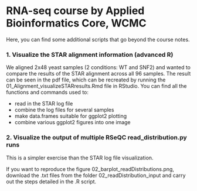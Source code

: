 # RNA-seq course by Applied Bioinformatics Core, WCMC

Here, you can find some additional scripts that go beyond the course notes. 

### 1. Visualize the STAR alignment information (advanced R)

We aligned 2x48 yeast samples (2 conditions: WT and SNF2) and wanted to compare the results of the STAR alignment across all 96 samples.
The result can be seen in the pdf file, which can be recreated by running the 01_Alignment_visualizeSTARresults.Rmd file in RStudio.
You can find all the functions and commands used to:

* read in the STAR log file
* combine the log files for several samples
* make data.frames suitable for ggplot2 plotting
* combine various ggplot2 figures into one image


### 2. Visualize the output of multiple RSeQC read_distribution.py runs

This is a simpler exercise than the STAR log file visualization.

If you want to reproduce the figure 02_barplot_readDistributions.png, download the .txt files from the folder 02_readDistribution_input and carry out the steps detailed in the .R script.
